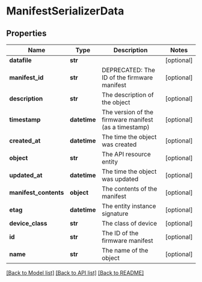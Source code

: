 # ManifestSerializerData

## Properties
Name | Type | Description | Notes
------------ | ------------- | ------------- | -------------
**datafile** | **str** |  | [optional] 
**manifest_id** | **str** | DEPRECATED: The ID of the firmware manifest | [optional] 
**description** | **str** | The description of the object | [optional] 
**timestamp** | **datetime** | The version of the firmware manifest (as a timestamp) | [optional] 
**created_at** | **datetime** | The time the object was created | [optional] 
**object** | **str** | The API resource entity | [optional] 
**updated_at** | **datetime** | The time the object was updated | [optional] 
**manifest_contents** | **object** | The contents of the manifest | [optional] 
**etag** | **datetime** | The entity instance signature | [optional] 
**device_class** | **str** | The class of device | [optional] 
**id** | **str** | The ID of the firmware manifest | [optional] 
**name** | **str** | The name of the object | [optional] 

[[Back to Model list]](../README.md#documentation-for-models) [[Back to API list]](../README.md#documentation-for-api-endpoints) [[Back to README]](../README.md)


